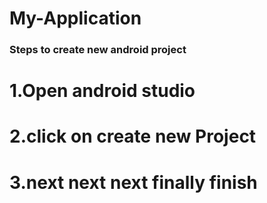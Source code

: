# My-Application
### Steps to create new android project

# 1.Open android studio

# 2.click on create new Project

# 3.next next next finally finish


